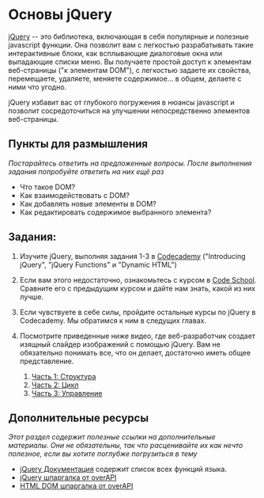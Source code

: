 # Основы jQuery

[jQuery](http://skillcrush.com/2012/07/23/jquery/) -- это библиотека, включающая в себя популярные и полезные javascript функции. Она позволит вам с легкостью разрабатывать такие интерактивные блоки, как всплывающие диалоговые окна или выпадающие списки меню. Вы получаете простой доступ к элементам веб-страницы ("к элементам DOM"), с легкостью задаете их свойства, перемещаете, удаляете, меняете содержимое... в общем, делаете с ними что угодно.

jQuery избавит вас от глубокого погружения в нюансы javascript и позволит сосредоточиться на улучшении непосредственно элементов веб-страницы.

## Пункты для размышления

*Постарайтесь ответить на предложенные вопросы. После выполнения задания попробуйте ответить на них ещё раз*

* Что такое DOM?
* Как взаимодействовать с DOM?
* Как добавлять новые элементы в DOM?
* Как редактировать содержимое выбранного элемента?

## Задания:

1. Изучите jQuery, выполняя задания 1-3 в [Codecademy](http://www.codecademy.com/tracks/jquery) ("Introducing jQuery", "jQuery Functions" и "Dynamic HTML")
2. Если вам этого недостаточно, ознакомьтесь с курсом в [Code School](http://try.jquery.com/). Сравните его с предыдущим курсом и дайте нам знать, какой из них лучше.
3. Если чувствуете в себе силы, пройдите остальные курсы по jQuery в Codecademy. Мы обратимся к ним в следущих главах.
4. Посмотрите приведенные ниже видео, где веб-разработчик создает изящный слайдер изображений с помощью jQuery. Вам не обязательно понимать все, что он делает, достаточно иметь общее представление.

    1. [Часть 1: Структура](http://www.youtube.com/watch?v=QtYP_eSVKfs)
    2. [Часть 2: Цикл](http://www.youtube.com/watch?v=z277ZUHNnnE)
    3. [Часть 3: Управление](http://www.youtube.com/watch?v=XlYsjMPCgfI)

## Дополнительные ресурсы

*Этот раздел содержит полезные ссылки на дополнительные материалы. Они не обязательны, так что расценивайте их как нечто полезное, если вы хотите поглубже погрузиться в тему*

* [jQuery Документация](http://api.jquery.com/) содержит список всех функций языка.
* [jQuery шпаргалка от overAPI](http://overapi.com/jquery/)
* [HTML DOM шпаргалка от overAPI](http://overapi.com/html-dom/)
